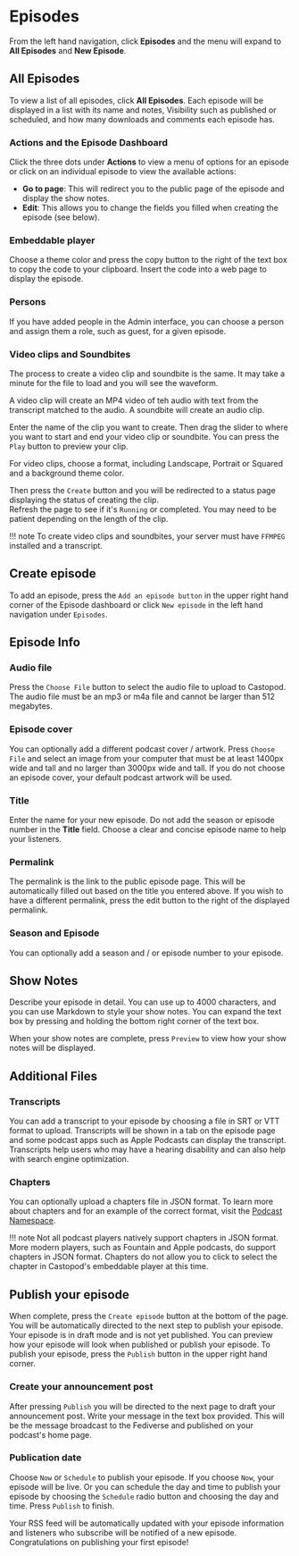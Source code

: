 # Episodes

From the left hand navigation, click **Episodes** and the menu will expand to **All Episodes** and **New Episode**.

## All Episodes

To view a list of all episodes, click **All Episodes**.  Each episode will be displayed in a list with its name and 
notes, Visibility such as published or scheduled, and how many downloads and comments each episode has.

### Actions and the Episode Dashboard

Click the three dots under **Actions** to view a menu of options for an episode or click on an individual episode to 
view the available actions:

* **Go to page**: This will redirect you to the public page of the episode and display the show notes.
* **Edit**: This allows you to change the fields you filled when creating the episode (see below).

### Embeddable player 

Choose a theme color and press the copy button to the right of the text box to copy the 
code to your clipboard.  Insert the code into a web page to display the episode.

### Persons
If you have added people in the Admin interface, you can choose a person and assign them a role, such 
as guest, for a given episode.

### Video clips and Soundbites

The process to create a video clip and soundbite is the same.  It may take a minute for the file to load and you 
will see the waveform.  

A video clip will create an MP4 video of teh audio with text from the transcript matched to the audio.  A soundbite 
will create an audio clip.

Enter the name of the clip you want to create. Then drag the slider to where you want to start and end your 
video clip or soundbite.  You can press the `Play` button to preview your clip.  

For video clips, choose a format, including Landscape, Portrait or Squared and a background theme color.

Then press the `Create` button and you will be redirected to a status page displaying the status of creating the clip.  
Refresh the page to see if it's `Running` or completed.  You may need to be patient depending on the length of the clip.

!!! note
    To create video clips and soundbites, your server must have `FFMPEG` installed and a transcript.

## Create episode

To add an episode, press the `Add an episode button` in the upper right hand corner of the Episode dashboard or click 
`New episode` in the left hand navigation under `Episodes`.

## Episode Info

### Audio file
Press the `Choose File` button to select the audio file to upload to Castopod.  The audio file must be an mp3 or m4a 
file and cannot be larger than 512 megabytes.

### Episode cover 
You can optionally add a different podcast cover / artwork.  Press `Choose File` and select an image from your computer 
that must be at least 1400px wide and tall and no larger than 3000px wide and tall.  If you do not choose an 
episode cover, your default podcast artwork will be used.

### Title

Enter the name for your new episode.  Do not add the season or episode number in the **Title** field.  Choose a clear 
and concise episode name to help your listeners.

### Permalink

The permalink is the link to the public episode page.  This will be automatically filled out based on the title 
you entered above.  If you wish to have a different permalink, press the edit button to the right of the 
displayed permalink.

### Season and Episode

You can optionally add a season and / or episode number to your episode.  

## Show Notes

Describe your episode in detail.  You can use up to 4000 characters, and you can use Markdown to style your show 
notes.  You can expand the text box by pressing and holding the bottom right corner of the text box.

When your show notes are complete, press `Preview` to view how your show notes will be displayed.

## Additional Files

### Transcripts

You can add a transcript to your episode by choosing a file in SRT or VTT format to upload.  Transcripts will be 
shown in a tab on the episode page and some podcast apps such as Apple Podcasts can display the transcript.  
Transcripts help users who may have a hearing disability and can also help with search engine optimization.

### Chapters

You can optionally upload a chapters file in JSON format.  To learn more about chapters and for an example of the 
correct format, visit the [Podcast Namespace](https://github.com/Podcastindex-org/podcast-namespace/blob/main/chapters/jsonChapters.md).

!!! note
    Not all podcast players natively support chapters in JSON format.  More modern players, such as Fountain and 
    Apple podcasts, do support chapters in JSON format.  Chapters do not allow you to click to select the chapter 
    in Castopod's embeddable player at this time.

## Publish your episode

When complete, press the `Create episode` button at the bottom of the page.  You will be automatically directed to 
the next step to publish your episode.  Your episode is in draft mode and is not yet published.  You can preview 
how your episode will look when published or publish your episode. To publish your episode, press the `Publish` button 
in the upper right hand corner.

### Create your announcement post

After pressing `Publish` you will be directed to the next page to draft your announcement post.  Write your message 
in the text box provided.  This will be the message broadcast to the Fediverse and published on your podcast's home 
page.

### Publication date

Choose `Now` or `Schedule` to publish your episode.  If you choose `Now`, your episode will be live.  Or you can 
schedule the day and time to publish your episode by choosing the `Schedule` radio button and choosing the day and 
time.  Press `Publish` to finish.

Your RSS feed will be automatically updated with your episode information and listeners who subscribe will be 
notified of a new episode.  Congratulations on publishing your first episode!